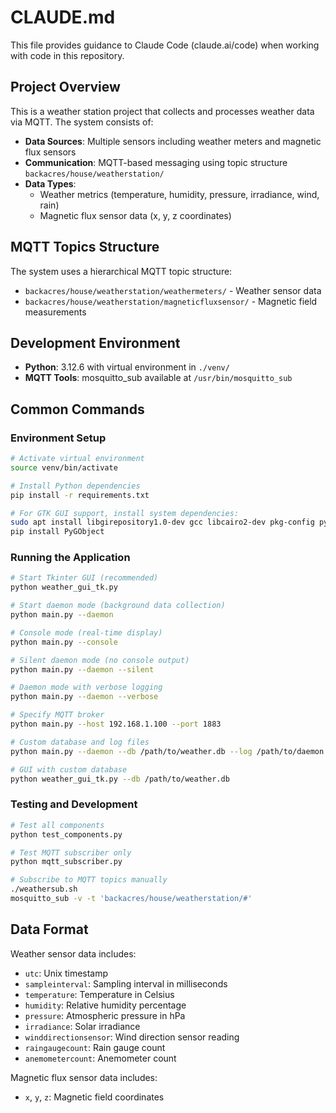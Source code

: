 # CLAUDE.md

This file provides guidance to Claude Code (claude.ai/code) when working with code in this repository.

## Project Overview

This is a weather station project that collects and processes weather data via MQTT. The system consists of:

- **Data Sources**: Multiple sensors including weather meters and magnetic flux sensors
- **Communication**: MQTT-based messaging using topic structure `backacres/house/weatherstation/`
- **Data Types**:
  - Weather metrics (temperature, humidity, pressure, irradiance, wind, rain)
  - Magnetic flux sensor data (x, y, z coordinates)

## MQTT Topics Structure

The system uses a hierarchical MQTT topic structure:
- `backacres/house/weatherstation/weathermeters/` - Weather sensor data
- `backacres/house/weatherstation/magneticfluxsensor/` - Magnetic field measurements

## Development Environment

- **Python**: 3.12.6 with virtual environment in `./venv/`
- **MQTT Tools**: mosquitto_sub available at `/usr/bin/mosquitto_sub`

## Common Commands

### Environment Setup
```bash
# Activate virtual environment
source venv/bin/activate

# Install Python dependencies
pip install -r requirements.txt

# For GTK GUI support, install system dependencies:
sudo apt install libgirepository1.0-dev gcc libcairo2-dev pkg-config python3-dev gir1.2-gtk-3.0
pip install PyGObject
```

### Running the Application
```bash
# Start Tkinter GUI (recommended)
python weather_gui_tk.py

# Start daemon mode (background data collection)
python main.py --daemon

# Console mode (real-time display)
python main.py --console

# Silent daemon mode (no console output)
python main.py --daemon --silent

# Daemon mode with verbose logging
python main.py --daemon --verbose

# Specify MQTT broker
python main.py --host 192.168.1.100 --port 1883

# Custom database and log files
python main.py --daemon --db /path/to/weather.db --log /path/to/daemon.log

# GUI with custom database
python weather_gui_tk.py --db /path/to/weather.db
```

### Testing and Development
```bash
# Test all components
python test_components.py

# Test MQTT subscriber only
python mqtt_subscriber.py

# Subscribe to MQTT topics manually
./weathersub.sh
mosquitto_sub -v -t 'backacres/house/weatherstation/#'
```

## Data Format

Weather sensor data includes:
- `utc`: Unix timestamp
- `sampleinterval`: Sampling interval in milliseconds
- `temperature`: Temperature in Celsius
- `humidity`: Relative humidity percentage
- `pressure`: Atmospheric pressure in hPa
- `irradiance`: Solar irradiance
- `winddirectionsensor`: Wind direction sensor reading
- `raingaugecount`: Rain gauge count
- `anemometercount`: Anemometer count

Magnetic flux sensor data includes:
- `x`, `y`, `z`: Magnetic field coordinates